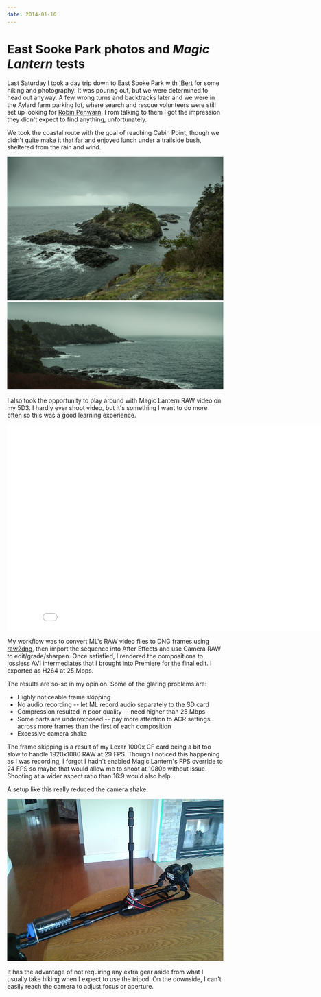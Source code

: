```yaml
---
date: 2014-01-16
---
```


# East Sooke Park photos and _Magic Lantern_ tests

Last Saturday I took a day trip down to East Sooke Park with ['Bert](http://www.flickr.com/photos/28228492@N05/) for some hiking and photography. It was pouring out, but we were determined to head out anyway. A few wrong turns and backtracks later and we were in the Aylard farm parking lot, where search and rescue volunteers were still set up looking for [Robin Penwarn](http://www.timescolonist.com/police-call-off-search-for-missing-woman-in-east-sooke-park-1.779786). From talking to them I got the impression they didn't expect to find anything, unfortunately.

We took the coastal route with the goal of reaching Cabin Point, though we didn't quite make it that far and enjoyed lunch under a trailside bush, sheltered from the rain and wind.

[![](3M3A3363.jpg)](3M3A3363_1920x1280.jpg)
[![](3M3A3328-Edit.jpg)](3M3A3328-Edit_3746x1080.jpg)

I also took the opportunity to play around with Magic Lantern RAW video on my 5D3. I hardly ever shoot video, but it's something I want to do more often so this was a good learning experience.

<iframe width="853" height="480" src="//www.youtube.com/embed/StOx1k4gQX4" frameborder="0" allowfullscreen></iframe>

My workflow was to convert ML's RAW video files to DNG frames using [raw2dng](http://www.magiclantern.fm/forum/?topic=5404.0), then import the sequence into After Effects and use Camera RAW to edit/grade/sharpen. Once satisfied, I rendered the compositions to lossless AVI intermediates that I brought into Premiere for the final edit. I exported as H264 at 25 Mbps.

The results are so-so in my opinion. Some of the glaring problems are:
* Highly noticeable frame skipping
* No audio recording -- let ML record audio separately to the SD card
* Compression resulted in poor quality -- need higher than 25 Mbps
* Some parts are underexposed -- pay more attention to ACR settings across more frames than the first of each composition
* Excessive camera shake

The frame skipping is a result of my Lexar 1000x CF card being a bit too slow to handle 1920x1080 RAW at 29 FPS. Though I noticed this happening as I was recording, I forgot I hadn't enabled Magic Lantern's FPS override to 24 FPS so maybe that would allow me to shoot at 1080p without issue. Shooting at a wider aspect ratio than 16:9 would also help.

A setup like this really reduced the camera shake:

![](tripod.jpg)

It has the advantage of not requiring any extra gear aside from what I usually take hiking when I expect to use the tripod. On the downside, I can't easily reach the camera to adjust focus or aperture.